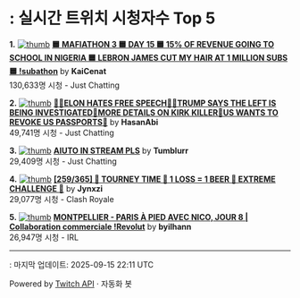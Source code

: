 # : 실시간 트위치 시청자수 Top 5

**1.** [![thumb](https://static-cdn.jtvnw.net/previews-ttv/live_user_kaicenat-320x180.jpg)](https://twitch.tv/KaiCenat)
**[🟦 MAFIATHON 3 🟦 DAY 15 🟦 15% OF REVENUE GOING TO SCHOOL IN NIGERIA 🟦 LEBRON JAMES CUT MY HAIR AT 1 MILLION SUBS 🟦 !subathon](https://twitch.tv/KaiCenat)** by **KaiCenat**<br>130,633명 시청  - Just Chatting

**2.** [![thumb](https://static-cdn.jtvnw.net/previews-ttv/live_user_hasanabi-320x180.jpg)](https://twitch.tv/HasanAbi)
**[🙅‍♂️ELON HATES FREE SPEECH🙅‍♂️TRUMP SAYS THE LEFT IS BEING INVESTIGATED🚨MORE DETAILS ON KIRK KILLER🚨US WANTS TO REVOKE US PASSPORTS🚨](https://twitch.tv/HasanAbi)** by **HasanAbi**<br>49,741명 시청  - Just Chatting

**3.** [![thumb](https://static-cdn.jtvnw.net/previews-ttv/live_user_tumblurr-320x180.jpg)](https://twitch.tv/Tumblurr)
**[AIUTO IN STREAM PLS](https://twitch.tv/Tumblurr)** by **Tumblurr**<br>29,409명 시청  - Just Chatting

**4.** [![thumb](https://static-cdn.jtvnw.net/previews-ttv/live_user_jynxzi-320x180.jpg)](https://twitch.tv/Jynxzi)
**[[259/365] 🍺 TOURNEY TIME 🍺 1 LOSS = 1 BEER 🍺 EXTREME CHALLENGE 🍺](https://twitch.tv/Jynxzi)** by **Jynxzi**<br>29,077명 시청  - Clash Royale

**5.** [![thumb](https://static-cdn.jtvnw.net/previews-ttv/live_user_byilhann-320x180.jpg)](https://twitch.tv/byilhann)
**[MONTPELLIER - PARIS À PIED AVEC NICO, JOUR 8 | Collaboration commerciale !Revolut](https://twitch.tv/byilhann)** by **byilhann**<br>26,947명 시청  - IRL


---
: 마지막 업데이트: 2025-09-15 22:11 UTC

Powered by [Twitch API](https://dev.twitch.tv/docs/api/reference) · 자동화 봇